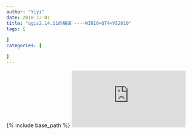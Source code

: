 ```yaml
---
author: "Yiyi"
date: 2018-12-01
title: "qgis2.14.11的编译 ----WIN10+QT4+VS2010"
tags: [
 
]
categories: [

]
---
```

{% include base_path %}
![qgis2.14.11的编译 ----WIN10+QT4+VS2010](https://Braveoneone.github.io/static/GIS11.pdf)

</object> 
